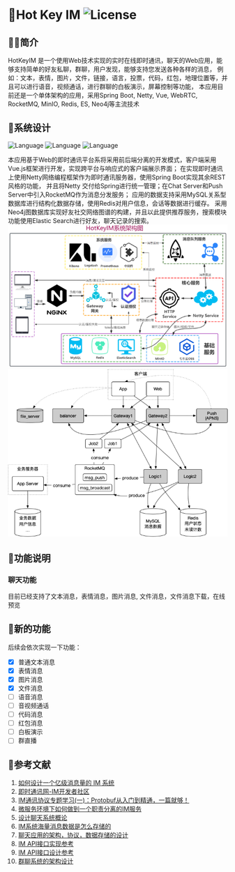 # 🍬Hot Key IM ![License](https://img.shields.io/badge/license-MIT-yellow)
## 👨‍💻简介
HotKeyIM 是一个使用Web技术实现的实时在线即时通讯，聊天的Web应用，能够支持简单的好友私聊，群聊，用户发现，能够支持您发送各种各样的消息，
例如：文本，表情，图片，文件，链接，语言，投票，代码，红包，地理位置等，并且可以进行语音，视频通话，进行群聊的白板演示，屏幕控制等功能，
本应用目前还是一个单体架构的应用，采用Spring Boot, Netty, Vue, WebRTC, RocketMQ, MinIO, Redis, ES, Neo4j等主流技术

## 🔧系统设计
![Language](https://img.shields.io/badge/language-Java-brightgreen)
![Language](https://img.shields.io/badge/server-netty-blue)
![Language](https://img.shields.io/badge/im-WebRTC-red)


本应用基于Web的即时通讯平台系将采用前后端分离的开发模式，客户端采用Vue.js框架进行开发，实现跨平台与响应式的客户端展示界面；
在实现即时通讯上使用Netty网络编程框架作为即时通讯服务器，使用Spring Boot实现其余REST风格的功能，
并且将Netty 交付给Spring进行统一管理；在Chat Server和Push Server中引入RocketMQ作为消息分发服务；
应用的数据支持采用MySQL关系型数据库进行结构化数据存储，使用Redis对用户信息，会话等数据进行缓存。
采用Neo4j图数据库实现好友社交网络图谱的构建，并且以此提供推荐服务，搜索模块功能使用Elastic Search进行好友，聊天记录的搜索。
![](.README_images/a46c891b.png)
![](.README_images/c1a9a21d.png)


## 📃功能说明
### 聊天功能
目前已经支持了文本消息，表情消息，图片消息, 文件消息，文件消息下载，在线预览


## 🍰新的功能
后续会依次实现一下功能：
- [X] 普通文本消息
- [X] 表情消息
- [X] 图片消息
- [X] 文件消息
- [ ] 语音消息
- [ ] 音视频通话
- [ ] 代码消息
- [ ] 红包消息
- [ ] 白板演示
- [ ] 群直播

## 📰参考文献
1. [如何设计一个亿级消息量的 IM 系统](https://xie.infoq.cn/article/19e95a78e2f5389588debfb1c)
2. [即时通讯网-IM开发者社区](http://www.52im.net/)
3. [IM通讯协议专题学习(一)：Protobuf从入门到精通，一篇就够！](https://cloud.tencent.com/developer/article/2157831)
4. [微服务环境下如何做到一个职责分离的IM服务](https://www.cnblogs.com/theseventhson/p/16625031.html)
5. [设计聊天系统概论](https://www.midlane.top/wiki/pages/viewpage.action?pageId=21659855)
6. [IM系统海量消息数据是怎么存储的](http://blog.itpub.net/31556438/viewspace-2639412/)
7. [聊天应用的架构，协议，数据存储的设计](https://github.com/xmcy0011/CoffeeChat/blob/master/docs/02-%E6%9E%B6%E6%9E%84%E5%92%8C%E5%8D%8F%E8%AE%AE%E8%AE%BE%E8%AE%A1.md)
8. [IM API接口实现参考](https://doc.rentsoft.cn:8000/swagger/index.html#/%E7%94%A8%E6%88%B7%E7%9B%B8%E5%85%B3)
9. [IM API接口设计参考](https://doc.rentsoft.cn/#/uniapp_v2/sdk_integrate/group)
10. [群聊系统的架构设计](https://donggeitnote.com/2022/01/08/im-architecture/)
